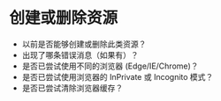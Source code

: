 <properties
    pageTitle="Scoping questions for Creating or deleting resources"
    description="创建或删除资源"
    service="microsoft.web"
    authors="shrahman"
    selfHelpType="supportTopicBasedScopingQuestions"
    supportTopicIds="32542209"
    productPesIds="14748"
    cloudEnvironments="public"
/>


# <a name="creating-or-deleting-resource"></a>创建或删除资源
* 以前是否能够创建或删除此类资源？ 
* 出现了哪条错误消息（如果有）？ 
* 是否已尝试使用不同的浏览器 (Edge/IE/Chrome)？ 
* 是否已尝试使用浏览器的 InPrivate 或 Incognito 模式？
* 是否已尝试清除浏览器缓存？ 
